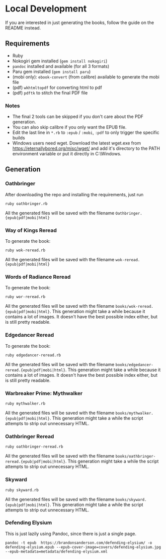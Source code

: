 # Local Development

If you are interested in just generating the books, follow the guide on the README instead.

## Requirements

- Ruby
- Nokogiri gem installed (`gem install nokogiri`)
- `pandoc` installed and available (for all 3 formats)
- Paru gem installed (`gem install paru`)
- (mobi only): `ebook-convert` (from calibre) available to generate the mobi file
- (pdf) `wkhtmltopdf` for converting html to pdf
- (pdf) `pdftk` to stitch the final PDF file

### Notes

- The final 2 tools can be skipped if you don't care about the PDF generation.
- You can also skip calibre if you only want the EPUB file.
- Edit the last line in `*.rb` to `:epub` / `:mobi`, `:pdf` to only trigger the specific builds
- Windows users need wget. Download the latest wget.exe from https://eternallybored.org/misc/wget/ and add it's directory to the PATH environment variable or put it directly in C:\Windows.

## Generation

### Oathbringer

After downloading the repo and installing the requirements, just run

    ruby oathbringer.rb

All the generated files will be saved with the filename `Oathbringer.{epub|pdf|mobi|html}`

### Way of Kings Reread

To generate the book:

    ruby wok-reread.rb

All the generated files will be saved with the filename `wok-reread.{epub|pdf|mobi|html}`

### Words of Radiance Reread

To generate the book:

    ruby wor-reread.rb

All the generated files will be saved with the filename `books/wok-reread.{epub|pdf|mobi|html}`. This generation might take a while because it contains a lot of images. It doesn't have the best possible index either, but is still pretty readable.

### Edgedancer Reread

To generate the book:

    ruby edgedancer-reread.rb

All the generated files will be saved with the filename `books/edgedancer-reread.{epub|pdf|mobi|html}`. This generation might take a while because it contains a lot of images. It doesn't have the best possible index either, but is still pretty readable.

### Warbreaker Prime: Mythwalker

    ruby mythwalker.rb

All the generated files will be saved with the filename `books/mythwalker.{epub|pdf|mobi|html}`. This generation might take a while the script attempts to strip out unnecessary HTML.

### Oathbringer Reread

    ruby oathbringer-reread.rb

All the generated files will be saved with the filename `books/oathbringer-reread.{epub|pdf|mobi|html}`. This generation might take a while the script attempts to strip out unnecessary HTML.

### Skyward

    ruby skyward.rb

All the generated files will be saved with the filename `books/skyward.{epub|pdf|mobi|html}`. This generation might take a while the script attempts to strip out unnecessary HTML.

### Defending Elysium

This is just lazily using Pandoc, since there is just a single page.

    pandoc -t epub  https://brandonsanderson.com/defending-elysium/ -o defending-elysium.epub --epub-cover-image=covers/defending-elysium.jpg --epub-metadata=metadata/defending-elysium.xml

